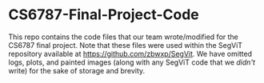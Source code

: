# CS6787-Final-Project-Code

This repo contains the code files that our team wrote/modified for the CS6787 final project. Note that these files were used within the SegViT repository available at https://github.com/zbwxp/SegVit. We have omitted logs, plots, and painted images (along with any SegViT code that we *didn't* write) for the sake of storage and brevity. 

